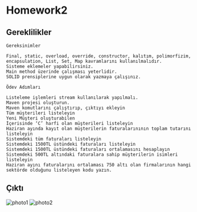 # Homework2

## Gereklilikler
```
Gereksinimler

Final, static, overload, override, constructor, kalıtım, polimorfizim, encapsulation, List, Set, Map kavramlarını kullanılmalıdır. 
Sisteme eklemeler yapabilirsiniz.
Main method üzerinde çalışması yeterlidir. 
SOLID prensiplerine uygun olarak yazmaya çalışınız. 

Ödev Adımları

Listeleme işlemleri stream kullanılarak yapılmalı.
Maven projesi oluşturun.
Maven komutlarını çalıştırıp, çıktıyı ekleyin
Tüm müşterileri listeleyin 
Yeni Müşteri oluşturabilen
İçerisinde ‘C’ harfi olan müşterileri listeleyin
Haziran ayında kayıt olan müşterilerin faturalarınının toplam tutarını listeleyin
Sistemdeki tüm faturaları listeleyin
Sistemdeki 1500TL üstündeki faturaları listeleyin
Sistemdeki 1500TL üstündeki faturaları ortalamasını hesaplayın
Sistemdeki 500TL altındaki faturalara sahip müşterilerin isimleri listeleyin
Haziran ayını faturalarını ortalaması 750 altı olan firmalarının hangi sektörde olduğunu listeleyen kodu yazın.
```

## Çıktı
![photo1](https://user-images.githubusercontent.com/58556840/238362779-1ea0a8ba-2026-42da-a714-5b6a7d298509.png)
![photo2](https://user-images.githubusercontent.com/58556840/238362787-75ff4cd0-3223-4017-83d3-974487ac6bab.png)
